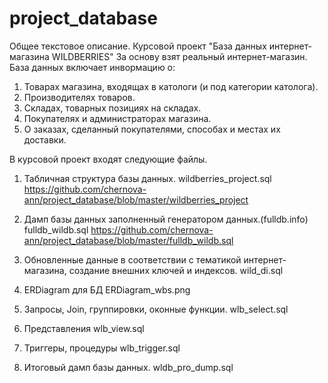 # project_database
Общее текстовое описание.
Курсовой проект "База данных интернет-магазина WILDBERRIES"
За основу взят реальный интернет-магазин. База данных включает инвормацию о:
1. Товарах магазина, входящах в катологи (и под категории католога).
2. Производителях товаров.
3. Складах, товарных позициях на складах.
4. Покупателях и администраторах магазина.
5. О заказах, сделанный покупателями, способах и местах их доставки.

В курсовой проект входят следующие файлы.
1. Табличная структура базы данных.
wildberries_project.sql
https://github.com/chernova-ann/project_database/blob/master/wildberries_project

2. Дамп базы данных заполненный генератором данных.(fulldb.info)
fulldb_wildb.sql
https://github.com/chernova-ann/project_database/blob/master/fulldb_wildb.sql

3. Обновленные данные в соответствии с тематикой интернет-магазина, создание внешних ключей и индексов.
wild_di.sql

4. ERDiagram для БД
ERDiagram_wbs.png

5. Запросы, Join, группировки, оконные функции.
wlb_select.sql

6. Представления
wlb_view.sql

7. Триггеры, процедуры
wlb_trigger.sql

8. Итоговый дамп базы данных.
wldb_pro_dump.sql





